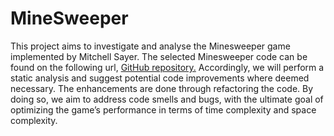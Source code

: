 # MineSweeper

This project aims to investigate and analyse the Minesweeper game implemented by Mitchell Sayer. The selected Minesweeper code can be found on the following url, [GitHub repository.](https://github.com/mitchellsayer/Minesweeper) Accordingly, we will perform a static analysis and suggest potential code improvements where deemed necessary. The enhancements are done through refactoring the code. By doing so, we aim to address code smells and bugs, with the ultimate goal of optimizing the game’s performance in terms of time complexity and space complexity.
